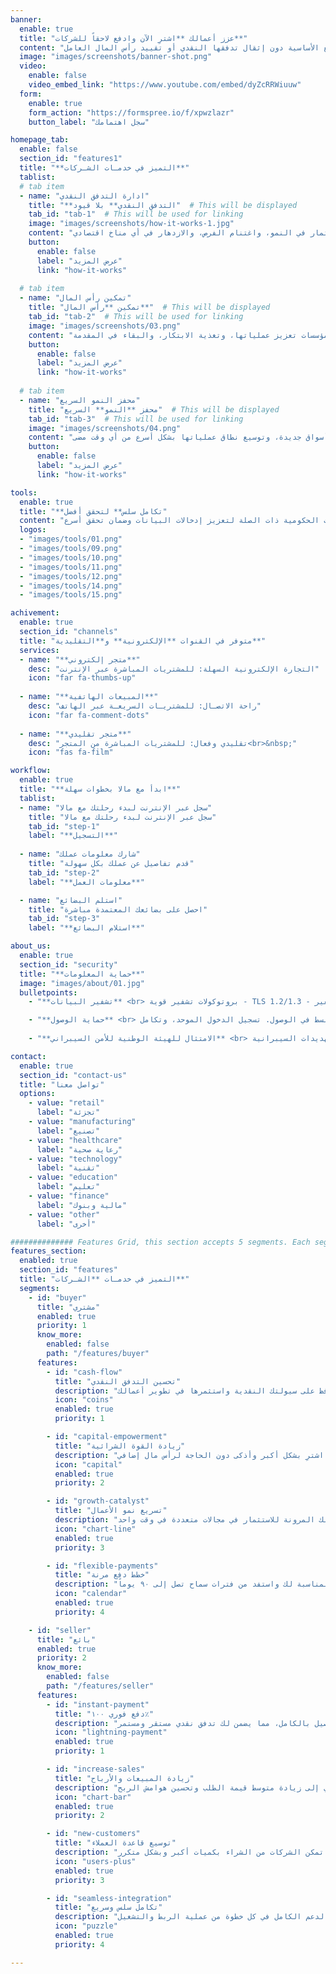 ```yaml
---
banner:
  enable: true
  title: "عزز أعمالك **اشترِ الآن وادفع لاحقاً للشركات**"
  content: "اختبر القوة التحويلية لـ مالا التي تمكّن الشركات من الوصول إلى السلع الأساسية دون إثقال تدفقها النقدي أو تقييد رأس المال العامل"
  image: "images/screenshots/banner-shot.png"
  video:
    enable: false
    video_embed_link: "https://www.youtube.com/embed/dyZcRRWiuuw"
  form:
    enable: true
    form_action: "https://formspree.io/f/xpwzlazr"
    button_label: "سجل اهتمامك"

homepage_tab:
  enable: false
  section_id: "features1"
  title: "**التميز في خدمـات الشـركات**"
  tablist:
  # tab item
  - name: "ادارة التدفق النقدي"
    title: "**التدفق النقدي** بلا قيود"  # This will be displayed
    tab_id: "tab-1"  # This will be used for linking
    image: "images/screenshots/how-it-works-1.jpg"
    content: "مع مالا، تطلق الشركات العنان لقدرتها على شراء البضائع دون قيود التدفق النقدي. هذا يعني أكثر من مجرد راحة مالية - إنها الحرية في الاستثمار في النمو، واغتنام الفرص، والازدهار في أي مناخ اقتصادي"
    button:
      enable: false
      label: "عرض المزيد"
      link: "how-it-works"
      
  # tab item
  - name: "تمكين رأس المال"
    title: "تمكين **رأس المال**"  # This will be displayed
    tab_id: "tab-2"  # This will be used for linking
    image: "images/screenshots/03.png"
    content: "تمكّن مالا الشركات من تحسين استخدام رأس المال العامل بشكل غير مسبوق. من خلال تقليل الأموال المقيدة وتعظيم الكفاءة، يمكن للمؤسسات تعزيز عملياتها، وتغذية الابتكار، والبقاء في المقدمة"
    button:
      enable: false
      label: "عرض المزيد"
      link: "how-it-works"
      
  # tab item
  - name: "محفز النمو السريع"
    title: "محفز **النمو** السريع"  # This will be displayed
    tab_id: "tab-3"  # This will be used for linking
    image: "images/screenshots/04.png"
    content: "قل وداعاً للنمو البطيء. مع مالا، التوسع ليس مجرد احتمال - إنه حتمي. من خلال إزالة العوائق أمام المشتريات، يمكن للشركات تسريع مسار نموها، ودخول أسواق جديدة، وتوسيع نطاق عملياتها بشكل أسرع من أي وقت مضى"
    button:
      enable: false
      label: "عرض المزيد"
      link: "how-it-works"

tools:
  enable: true
  title: "**تكامل سلس** لتحقق أفضل"
  content: "تكامل كامل مع الجهات الحكومية ذات الصلة لتعزيز إدخالات البيانات وضمان تحقق أسرع"
  logos:
  - "images/tools/01.png"
  - "images/tools/09.png"
  - "images/tools/10.png"
  - "images/tools/11.png"
  - "images/tools/12.png"
  - "images/tools/14.png"
  - "images/tools/15.png"

achivement:
  enable: true
  section_id: "channels"
  title: "متوفر في القنوات **الإلكترونية** و**التقليدية**"
  services:
  - name: "**متجر إلكتروني**"
    desc: "التجارة الإلكترونية السهلة: للمشتريات المباشرة عبر الإنترنت"
    icon: "far fa-thumbs-up"
    
  - name: "**المبيعات الهاتفية**"
    desc: "راحة الاتصـال: للمشتريـات السريعـة عبر الهاتف"
    icon: "far fa-comment-dots"
    
  - name: "**متجر تقليدي**"
    desc: "تقليدي وفعال: للمشتريات المباشرة من المتجر<br>&nbsp;"
    icon: "fas fa-film"

workflow:
  enable: true
  title: "**ابدأ مع مالا بخطوات سهلة**"
  tablist:
  - name: "سجل عبر الإنترنت لبدء رحلتك مع مالا"
    title: "سجل عبر الإنترنت لبدء رحلتك مع مالا"
    tab_id: "step-1"
    label: "**التسجيل**"
      
  - name: "شارك معلومات عملك"
    title: "قدم تفاصيل عن عملك بكل سهولة"
    tab_id: "step-2"
    label: "**معلومات العمل**"

  - name: "استلم البضائع"
    title: "احصل على بضائعك المعتمدة مباشرة"
    tab_id: "step-3"
    label: "**استلام البضائع**"

about_us:
  enable: true
  section_id: "security" 
  title: "**حماية المعلومات**"
  image: "images/about/01.jpg"
  bulletpoints:
    - "**تشفير البيانات** <br> بروتوكولات تشفير قوية - TLS 1.2/1.3 - تضمن بقاء معلوماتك آمنة تماماً. وعند تخزينها، نقوم بتحصينها بتشفير AES 256-bit، مما يحول بياناتك إلى قلعة لا يمكن اختراقها"

    - "**حماية الوصول** <br> يوفر مجموعة أمان قوية للتحكم المبسط في الوصول. تسجيل الدخول الموحد، وتكامل SAML مع LDAP، والمصادقة متعددة العوامل تضمن حماية محصنة. يصل المسؤولون إلى الإنتاج بأمان من خلال Bastion Host مع المصادقة متعددة العوامل"
    
    - "**الامتثال للهيئة الوطنية للأمن السيبراني** <br> نمتثل للهيئة الوطنية للأمن السيبراني ومعاييرها وسياساتها لضمان معايير عالية للتهديدات السيبرانية"

contact:
  enable: true
  section_id: "contact-us"
  title: "تواصل معنا"
  options:
    - value: "retail"
      label: "تجزئة"
    - value: "manufacturing"
      label: "تصنيع"
    - value: "healthcare"
      label: "رعاية صحية"
    - value: "technology"
      label: "تقنية"
    - value: "education"
      label: "تعليم"
    - value: "finance"
      label: "مالية وبنوك"
    - value: "other"
      label: "أخرى"

############## Features Grid, this section accepts 5 segments. Each segment can have up to 4 features. ############### 
features_section:
  enabled: true
  section_id: "features"
  title: "التميز في خدمـات **الشـركات**"
  segments:
    - id: "buyer"
      title: "مشتري"
      enabled: true
      priority: 1
      know_more:
        enabled: false
        path: "/features/buyer"
      features:
        - id: "cash-flow"
          title: "تحسين التدفق النقدي"
          description: "احصل على البضائع التي تحتاجها اليوم وادفع لاحقاً. حافظ على سيولتك النقدية واستثمرها في تطوير أعمالك"
          icon: "coins"
          enabled: true
          priority: 1

        - id: "capital-empowerment"
          title: "زيادة القوة الشرائية"
          description: "ضاعف قدرتك الشرائية واستفد من عروض الكميات والخصومات الحصرية. اشترِ بشكل أكبر وأذكى دون الحاجة لرأس مال إضافي"
          icon: "capital"
          enabled: true
          priority: 2

        - id: "growth-catalyst"
          title: "تسريع نمو الأعمال"
          description: "استجب بسرعة لاحتياجات السوق وفرص التوسع دون انتظار دورة رأس المال. امتلك المرونة للاستثمار في مجالات متعددة في وقت واحد"
          icon: "chart-line"
          enabled: true
          priority: 3

        - id: "flexible-payments"
          title: "خطط دفع مرنة"
          description: "استمتع بمرونة في الدفع تناسب احتياجات عملك. اختر خطة السداد المناسبة لك واستفد من فترات سماح تصل إلى ٩٠ يوماً"
          icon: "calendar"
          enabled: true
          priority: 4

    - id: "seller"
      title: "بائع"
      enabled: true
      priority: 2
      know_more:
        enabled: false
        path: "/features/seller"
      features:
        - id: "instant-payment"
          title: "دفع فوري ١٠٠٪"
          description: "احصل على كامل قيمة مبيعاتك فوراً، بدون انتظار أو مخاطر. نحن نتحمل مخاطر التحصيل بالكامل، مما يضمن لك تدفق نقدي مستقر ومستمر"
          icon: "lightning-payment"
          enabled: true
          priority: 1

        - id: "increase-sales"
          title: "زيادة المبيعات والأرباح"
          description: "ضاعف مبيعاتك مع حلول الدفع الآجل. العملاء يشترون أكثر عندما يمكنهم تقسيم الدفعات، مما يؤدي إلى زيادة متوسط قيمة الطلب وتحسين هوامش الربح"
          icon: "chart-bar"
          enabled: true
          priority: 2

        - id: "new-customers"
          title: "توسيع قاعدة العملاء"
          description: "افتح أسواقاً جديدة واستقطب شريحة أكبر من العملاء. حلول المشتريات المرنة تمكن الشركات من الشراء بكميات أكبر وبشكل متكرر"
          icon: "users-plus"
          enabled: true
          priority: 3

        - id: "seamless-integration"
          title: "تكامل سلس وسريع"
          description: "ابدأ البيع خلال أيام مع حلول تكامل مرنة تناسب نظام عملك. نوفر لك الدعم الكامل في كل خطوة من عملية الربط والتشغيل"
          icon: "puzzle"
          enabled: true
          priority: 4

---
```

